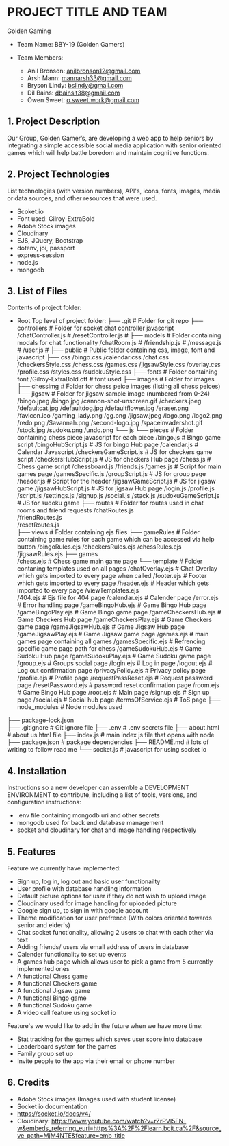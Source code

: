 # PROJECT TITLE AND TEAM
Golden Gaming

* Team Name: BBY-19 (Golden Gamers)

* Team Members: 
  - Anil Bronson: anilbronson12@gmail.com
  - Arsh Mann:    mannarsh33@gmail.com
  - Bryson Lindy: bslindy@gmail.com
  - Dil Bains:    dbainsit38@gmail.com
  - Owen Sweet:   o.sweet.work@gmail.com

## 1. Project Description
Our Group, Golden Gamer’s, are developing a web app to help seniors by integrating a simple accessible social media application with senior oriented games which will help battle boredom and maintain cognitive functions.

## 2. Project Technologies
List technologies (with version numbers), API's, icons, fonts, images, media or data sources, and other resources that were used.
* Scoket.io
* Font used:  Gilroy-ExtraBold
* Adobe Stock images
* Cloudinary
* EJS, JQuery, Bootstrap
* dotenv, joi, passport
* express-session
* node.js
* mongodb

## 3. List of Files
Contents of project folder:
* Root
Top level of project folder: 
├── .git                      # Folder for git repo
├── controllers               # Folder for socket chat controller javascript
  /chatController.js          #
  /resetController.js         #
├── models                    # Folder containing modals for chat functionality
  /chatRoom.js                #
  /friendship.js              #
  /message.js                 #
  /user.js                    #
├── public                    # Public folder containing css, image, font and javascript
  ├── css
    /bingo.css
    /calendar.css
    /chat.css
    /checkersStyle.css
    /chess.css
    /games.css
    /jigsawStyle.css
    /overlay.css
    /profile.css
    /styles.css
    /sudokuStyle.css
  ├── fonts                   # Folder containing font
    /Gilroy-ExtraBold.otf     # font used
  ├── images                  # Folder for images
    ├── chessimg              # Folder for chess peice images (listing all chess peices)
    └── jigsaw                # Folder for jigsaw sample image (numbered from 0-24)
    /bingo.jpeg
    /bingo.jpg
    /cannon-shot-unscreen.gif
    /checkers.jpeg
    /defaultcat.jpg
    /defaultdog.jpg
    /defaultflower.jpg
    /eraser.png
    /favicon.ico
    /gaming_lady.png
    /gg.png
    /jigsaw.jpeg
    /logo.png
    /logo2.png
    /redo.png
    /Savannah.png
    /second-logo.jpg
    /spaceinvadershot.gif
    /stock.jpg
    /sudoku.png
    /undo.png
  └── js
    └── pieces                # Folder containing chess piece javascript for each piece
    /bingo.js                 # Bingo game script
    /bingoHubScript.js        # JS for bingo Hub page
    /calendar.js              # Calendar Javascript
    /checkersGameScript.js    # JS for checkers game script
    /checkersHubScript.js     # JS for checkers Hub page
    /chess.js                 # Chess game script
    /chessboard.js
    /friends.js
    /games.js                 # Script for main games page
    /gamesSpecific.js
    /groupScript.js           # JS for group page
    /header.js                # Script for the header
    /jigsawGameScript.js      # JS for jigsaw game
    /jigsawHubScript.js       # JS for jigsaw Hub page
    /login.js
    /profile.js
    /script.js
    /settings.js
    /signup.js
    /social.js
    /stack.js
    /sudokuGameScript.js      # JS for sudoku game
├── routes                    # Folder for routes used in chat rooms and friend requests
  /chatRoutes.js              
  /friendRoutes.js            
  /resetRoutes.js             
├── views                     # Folder containing ejs files
  ├── gameRules               # Folder containing game rules for each game which can be accessed via help button
    /bingoRules.ejs
    /checkersRules.ejs
    /chessRules.ejs
    /jigsawRules.ejs
  ├── games                   
    /chess.ejs                # Chess game main game page
  └── template                # Folder contaning templates used on all pages
    /chatOverlay.ejs          # Chat Overlay which gets imported to every page when called
    /footer.ejs               # Footer which gets imported to every page
    /header.ejs               # Header which gets imported to every page
    /viewTemplates.ejs        
  /404.ejs                    # Ejs file for 404 page
  /calendar.ejs               # Calender page
  /error.ejs                  # Error handling page
  /gameBingoHub.ejs           # Game Bingo Hub page
  /gameBingoPlay.ejs          # Game Bingo game page
  /gameCheckersHub.ejs        # Game Checkers Hub page
  /gameCheckersPlay.ejs       # Game Checkers game page
  /gameJigsawHub.ejs          # Game Jigsaw Hub page
  /gameJigsawPlay.ejs         # Game Jigsaw game page
  /games.ejs                  # main games page containing all games
  /gamesSpecific.ejs          # Refrencing specific game page path for chess
  /gameSudokuHub.ejs          # Game Sudoku Hub page
  /gameSudokuPlay.ejs         # Game Sudoku game page
  /group.ejs                  # Groups social page
  /login.ejs                  # Log in page
  /logout.ejs                 # Log out confirmation page
  /privacyPolicy.ejs          # Privacy policy page
  /profile.ejs                # Profile page
  /requestPassReset.ejs       # Request password page
  /resetPassword.ejs          # password reset confirmation page
  /room.ejs                   # Game Bingo Hub page
  /root.ejs                   # Main page
  /signup.ejs                 # Sign up page
  /social.ejs                 # Social hub page
  /termsOfService.ejs         # ToS page
├── node_modules              # Node modules used

├── package-lock.json         
├── .gitignore                # Git ignore file
├── .env                      # .env secrets file
├── about.html                # about us html file 
├── index.js                  # main index js file that opens with node
├── package.json              # package dependencies
├── README.md                 # lots of writing to follow read me
└── socket.js                 # javascript for using socket io


## 4. Installation
Instructions so a new developer can assemble a DEVELOPMENT ENVIRONMENT to contribute, including a list of tools, versions, and configuration instructions:

* .env file containing mongodb uri and other secrets
* mongodb used for back end database management
* socket and cloudinary for chat and image handling respectively

## 5. Features
Feature we currently have implemented:
* Sign up, log in, log out and basic user functionailty
* User profile with database handling information
* Default picture options for user if they do not wish to upload image
* Cloudinary used for image handling for uploaded picture
* Google sign up, to sign in with google account
* Theme modification for user prefrence (With colors oriented towards senior and elder's)
* Chat socket functionality, allowing 2 users to chat with each other via text
* Adding friends/ users via email address of users in database
* Calender functionality to set up events
* A games hub page which allows user to pick a game from 5 currently implemented ones
* A functional Chess game
* A functional Checkers game
* A functional Jigsaw game
* A functional Bingo game
* A functional Sudoku game
* A video call feature using socket io

Feature's we would like to add in the future when we have more time:
* Stat tracking for the games which saves user score into database
* Leaderboard system for the games
* Family group set up
* Invite people to the app via their email or phone number

## 6. Credits
* Adobe Stock images (Images used with student license)
* Socket io documentation
* https://socket.io/docs/v4/
* Cloudinary: https://www.youtube.com/watch?v=rZrPVI5FN-w&embeds_referring_euri=https%3A%2F%2Flearn.bcit.ca%2F&source_ve_path=MjM4NTE&feature=emb_title


